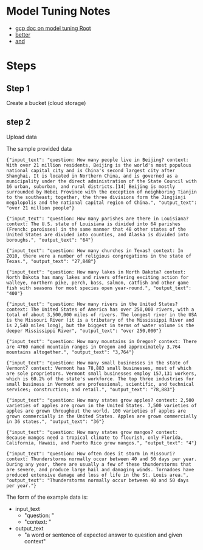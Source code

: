 # Model Tuning Notes

* [gcp doc on model tuning Root](https://cloud.google.com/vertex-ai/docs/generative-ai/start/quickstarts/quickstart-tuning#generative-ai-tune-model-console)
* [better](https://cloud.google.com/vertex-ai/docs/generative-ai/models/tune-models)
* [and](https://cloud.google.com/vertex-ai/docs/generative-ai/models/tune-text-models-supervised)




# Steps

## Step 1 

Create a bucket (cloud storage)


## step 2

Upload data


The sample provided data

```
{"input_text": "question: How many people live in Beijing? context: With over 21 million residents, Beijing is the world's most populous national capital city and is China's second largest city after Shanghai. It is located in Northern China, and is governed as a municipality under the direct administration of the State Council with 16 urban, suburban, and rural districts.[14] Beijing is mostly surrounded by Hebei Province with the exception of neighboring Tianjin to the southeast; together, the three divisions form the Jingjinji megalopolis and the national capital region of China.", "output_text": "over 21 million people"}

{"input_text": "question: How many parishes are there in Louisiana? context: The U.S. state of Louisiana is divided into 64 parishes (French: paroisses) in the same manner that 48 other states of the United States are divided into counties, and Alaska is divided into boroughs.", "output_text": "64"}

{"input_text": "question: How many churches in Texas? context: In 2010, there were a number of religious congregations in the state of Texas.", "output_text": "27,848"}

{"input_text": "question: How many lakes in North Dakota? context: North Dakota has many lakes and rivers offering exciting action for walleye, northern pike, perch, bass, salmon, catfish and other game fish with seasons for most species open year-round.", "output_text": "400"}

{"input_text": "question: How many rivers in the United States? context: The United States of America has over 250,000 rivers, with a total of about 3,500,000 miles of rivers. The longest river in the USA is the Missouri River (it is a tributary of the Mississippi River and is 2,540 miles long), but the biggest in terms of water volume is the deeper Mississippi River", "output_text": "over 250,000"}

{"input_text": "question: How many mountains in Oregon? context: There are 4760 named mountain ranges in Oregon and approximately 3,764 mountains altogether.", "output_text": "3,764"}

{"input_text": "question: How many small businesses in the state of Vermont? context: Vermont has 78,883 small businesses, most of which are sole proprietors. Vermont small businesses employ 157,131 workers, which is 60.2% of the state's workforce. The top three industries for small business in Vermont are professional, scientific, and technical services; construction; and retail.", "output_text": "78,883"}

{"input_text": "question: How many states grow apples? context: 2,500 varieties of apples are grown in the United States. 7,500 varieties of apples are grown throughout the world. 100 varieties of apples are grown commercially in the United States. Apples are grown commercially in 36 states.", "output_text": "36"}

{"input_text": "question: How many states grow mangos? context: Because mangos need a tropical climate to flourish, only Florida, California, Hawaii, and Puerto Rico grow mangos.", "output_text": "4"}

{"input_text": "question: How often does it storm in Missouri? context: Thunderstorms normally occur between 40 and 50 days per year. During any year, there are usually a few of these thunderstorms that are severe, and produce large hail and damaging winds. Tornadoes have produced extensive damage and loss of life in the St. Louis area.", "output_text": "Thunderstorms normally occur between 40 and 50 days per year."}
```

The form of the example data is:

* input_text
    - "question: <some question>"
    - "context: <some context>"
* output_text
    - "a word or sentence of expected answer to question and given context"